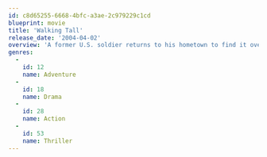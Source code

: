 ```yaml
---
id: c8d65255-6668-4bfc-a3ae-2c979229c1cd
blueprint: movie
title: 'Walking Tall'
release_date: '2004-04-02'
overview: 'A former U.S. soldier returns to his hometown to find it overrun by crime and corruption, which prompts him to clean house.'
genres:
  -
    id: 12
    name: Adventure
  -
    id: 18
    name: Drama
  -
    id: 28
    name: Action
  -
    id: 53
    name: Thriller
---
```

